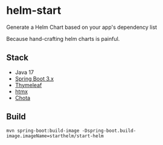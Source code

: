 # helm-start
Generate a Helm Chart based on your app's dependency list

Because hand-crafting helm charts is painful.

## Stack

- Java 17
- [Spring Boot 3.x](https://docs.spring.io/spring-boot/docs/current/reference/html/)
- [Thymeleaf](https://www.thymeleaf.org/doc/tutorials/3.1/thymeleafspring.html)
- [htmx](https://htmx.org/docs/)
- [Chota](https://jenil.github.io/chota/#docs)

## Build

```shell
mvn spring-boot:build-image -Dspring-boot.build-image.imageName=starthelm/start-helm
```
